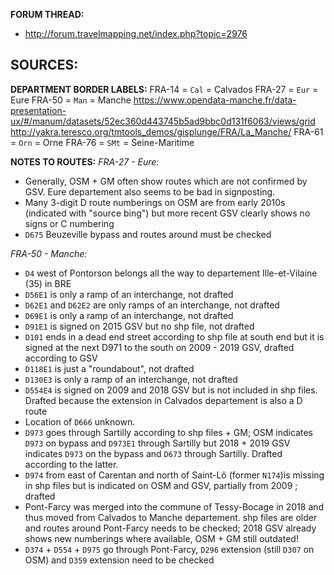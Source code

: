 ﻿**FORUM THREAD:**
- http://forum.travelmapping.net/index.php?topic=2976


**SOURCES:**
- 

**DEPARTMENT BORDER LABELS:**
FRA-14 = `Cal` = Calvados
FRA-27 = `Eur` = Eure
FRA-50 = `Man` = Manche
   https://www.opendata-manche.fr/data-presentation-ux/#/manum/datasets/52ec360d443745b5ad9bbc0d131f6063/views/grid
   http://yakra.teresco.org/tmtools_demos/gisplunge/FRA/La_Manche/
FRA-61 = `Orn` = Orne
FRA-76 = `SMt` = Seine-Maritime


**NOTES TO ROUTES:**
*FRA-27 - Eure:*
- Generally, OSM + GM often show routes which are not confirmed by GSV. Eure departement also seems to be bad in signposting.
- Many 3-digit D route numberings on OSM are from early 2010s (indicated with "source bing") but more recent GSV clearly shows no signs or C numbering
- `D675` Beuzeville bypass and routes around must be checked

*FRA-50 - Manche:*
- `D4` west of Pontorson belongs all the way to departement Ille-et-Vilaine (35) in BRE
- `D56E1` is only a ramp of an interchange, not drafted
- `D62E1` and `D62E2` are only ramps of an interchange, not drafted
- `D69E1` is only a ramp of an interchange, not drafted
- `D91E1` is signed on 2015 GSV but no shp file, not drafted
- `D101` ends in a dead end street according to shp file at south end but it is signed at the next D971 to the south on 2009 - 2019 GSV, drafted according to GSV
- `D118E1` is just a "roundabout", not drafted
- `D130E3` is only a ramp of an interchange, not drafted
- `D554E4` is signed on 2009 and 2018 GSV but is not included in shp files. Drafted because the extension in Calvados departement is also a D route
- Location of `D666` unknown.
- `D973` goes through Sartilly according to shp files + GM; OSM indicates `D973` on bypass and `D973E1` through Sartilly but 2018 + 2019 GSV indicates `D973` on the bypass and `D673` through Sartilly. Drafted according to the latter.
- `D974` from east of Carentan and north of Saint-Lô (former `N174`)is missing in shp files but is indicated on OSM and GSV, partially from 2009 ; drafted
- Pont-Farcy was merged into the commune of Tessy-Bocage in 2018 and thus moved from Calvados to Manche departement. shp files are older and routes around Pont-Farcy needs to be checked; 2018 GSV already shows new numberings where available, OSM + GM still outdated!
- `D374` + `D554` + `D975` go through Pont-Farcy, `D296` extension (still `D307` on OSM) and `D359` extension need to be checked
